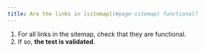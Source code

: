 ```yaml
---
title: Are the links in [sitemap](#page-sitemap) functional?
---
```


1. For all links in the sitemap, check that they are functional.
2. If so, **the test is validated**.
